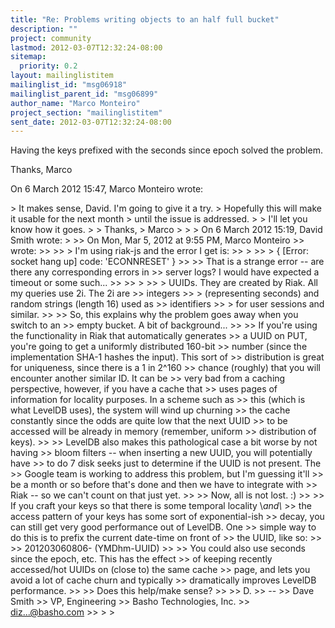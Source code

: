```yaml
---
title: "Re: Problems writing objects to an half full bucket"
description: ""
project: community
lastmod: 2012-03-07T12:32:24-08:00
sitemap:
  priority: 0.2
layout: mailinglistitem
mailinglist_id: "msg06918"
mailinglist_parent_id: "msg06899"
author_name: "Marco Monteiro"
project_section: "mailinglistitem"
sent_date: 2012-03-07T12:32:24-08:00
---
```



Having the keys prefixed with the seconds since epoch solved the problem.

Thanks,
Marco

On 6 March 2012 15:47, Marco Monteiro  wrote:

&gt; It makes sense, David. I'm going to give it a try.
&gt; Hopefully this will make it usable for the next month
&gt; until the issue is addressed.
&gt;
&gt; I'll let you know how it goes.
&gt;
&gt; Thanks,
&gt; Marco
&gt;
&gt;
&gt; On 6 March 2012 15:19, David Smith  wrote:
&gt;
&gt;&gt; On Mon, Mar 5, 2012 at 9:55 PM, Marco Monteiro 
&gt;&gt; wrote:
&gt;&gt;
&gt;&gt; &gt; I'm using riak-js and the error I get is:
&gt;&gt; &gt;
&gt;&gt; &gt; { [Error: socket hang up] code: 'ECONNRESET' }
&gt;&gt;
&gt;&gt; That is a strange error -- are there any corresponding errors in
&gt;&gt; server logs? I would have expected a timeout or some such...
&gt;&gt;
&gt;&gt; &gt;
&gt;&gt; &gt; UUIDs. They are created by Riak. All my queries use 2i. The 2i are
&gt;&gt; integers
&gt;&gt; &gt; (representing seconds) and random strings (length 16) used as
&gt;&gt; identifiers
&gt;&gt; &gt; for user sessions and similar.
&gt;&gt;
&gt;&gt; So, this explains why the problem goes away when you switch to an
&gt;&gt; empty bucket. A bit of background...
&gt;&gt;
&gt;&gt; If you're using the functionality in Riak that automatically generates
&gt;&gt; a UUID on PUT, you're going to get a uniformly distributed 160-bit
&gt;&gt; number (since the implementation SHA-1 hashes the input). This sort of
&gt;&gt; distribution is great for uniqueness, since there is a 1 in 2^160
&gt;&gt; chance (roughly) that you will encounter another similar ID. It can be
&gt;&gt; very bad from a caching perspective, however, if you have a cache that
&gt;&gt; uses pages of information for locality purposes. In a scheme such as
&gt;&gt; this (which is what LevelDB uses), the system will wind up churning
&gt;&gt; the cache constantly since the odds are quite low that the next UUID
&gt;&gt; to be accessed will be already in memory (remember, uniform
&gt;&gt; distribution of keys).
&gt;&gt;
&gt;&gt; LevelDB also makes this pathological case a bit worse by not having
&gt;&gt; bloom filters -- when inserting a new UUID, you will potentially have
&gt;&gt; to do 7 disk seeks just to determine if the UUID is not present. The
&gt;&gt; Google team is working to address this problem, but I'm guessing it'll
&gt;&gt; be a month or so before that's done and then we have to integrate with
&gt;&gt; Riak -- so we can't count on that just yet.
&gt;&gt;
&gt;&gt; Now, all is not lost. :)
&gt;&gt;
&gt;&gt; If you craft your keys so that there is some temporal locality \\_and\\_
&gt;&gt; the access pattern of your keys has some sort of exponential-ish
&gt;&gt; decay, you can still get very good performance out of LevelDB. One
&gt;&gt; simple way to do this is to prefix the current date-time on front of
&gt;&gt; the UUID, like so:
&gt;&gt;
&gt;&gt; 201203060806- (YMDhm-UUID)
&gt;&gt;
&gt;&gt; You could also use seconds since the epoch, etc. This has the effect
&gt;&gt; of keeping recently accessed/hot UUIDs on (close to) the same cache
&gt;&gt; page, and lets you avoid a lot of cache churn and typically
&gt;&gt; dramatically improves LevelDB performance.
&gt;&gt;
&gt;&gt; Does this help/make sense?
&gt;&gt;
&gt;&gt; D.
&gt;&gt; --
&gt;&gt; Dave Smith
&gt;&gt; VP, Engineering
&gt;&gt; Basho Technologies, Inc.
&gt;&gt; diz...@basho.com
&gt;&gt;
&gt;
&gt;
